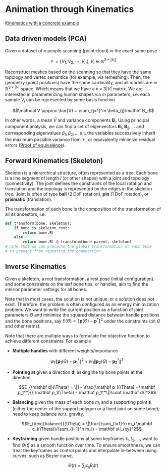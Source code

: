 # Animation through Kinematics

[Kinematics with a concrete example](../csc418/kinematics.md)

## Data driven models (PCA)

Given a dataset of $n$ people scanning (point cloud) in the exact same pose 

$$\mathcal V = \{V_1, V_2,\cdots, V_n\}, V_i\in\mathbb R^{3\times |V_i|}$$

Reconstruct meshes based on the scanning so that they have the same topology and vertex semantics (for example, via remeshing). Then, the geometry (point positions) have the same cardinality, and all models are in $\mathbb R^{3\times |V|}$ space. Which means that we have a $n\times 3|V|$ matrix. We are interested in parameterizing human shapes via $m$ parameters, i.e. each sample $V_i$ can be represented by some basis function

$$\mathcal V \approx \bar{V} + \sum_{j=1}^m \beta_{j}\mathbf B_j$$

In other words, a mean $\bar V$ and variance components $\mathbf B_j$. Using principal component analysis, we can find a set of eigenvectors $\mathbf B_1, \mathbf B_2, ...$ and corresponding eigenvalues $\beta_1, \beta_2, ...$ s.t. the variables successively inherit the maximum possible variance from $\mathcal V$, or equivalently minimize residual errors ([Proof of equivalence](../csc311/pca.md)). 


## Forward Kinematics (Skeleton)

Skeleton is a hierarchical structure, often represented as a tree. Each bone is a line segment of length $l$ (or other shapes) with a joint and topology (connectivity). The joint defines the constraints of the local rotation and translation and the topology is represented by the edges in the skeleton tree. Joint is often of type **ball** (2 DoF rotation), **pin** (1 DoF rotation), or **prismatic** (translation). 

The transformation of each bone is the composition of the transformation of all its ancestors, i.e.

```py title="forward kinematics"
def transform(bone, skeleton):
    if bone is skeleton.root:
        return bone.Rt
    else:
        return bone.Rt @ transform(bone.parent, skeleton)
# note that we can precache the global transformation at each bone
# to prevent from repeating the computation
```

## Inverse Kinematics

Given a skeleton, a root transformation, a rest pose (initial configuration),  and some constraints on the leaf bone tips, or handles,  aim to find the interior parameter settings for all bones. 

Note that in most cases, the solution is not unique, or a solution does not exist. Therefore, the problem is often configured as an energy minimization problem. We want to write the current position as a function of joint parameters $\Theta$ and minimize the squared distance between handle positions and the bone positions, say $E(\Theta) = \|\mathbf p(\Theta) - \mathbf p^* \|^2$ under the constraints (on $\Theta$ and other terms). 

Note that there are multiple ways to formulate the objective function to achieve different constraints. For example

- __Multiple handles__ with different weights/importance 
  
    $$w_1\|\mathbf p_1(\Theta) - \mathbf p_1^*\|^2 + w_1\|\mathbf p_2(\Theta) - \mathbf p_2^*\|^2$$

- __Pointing at__ given a direction $\mathbf d$, asking the tip bone points at the direction

    $$E_{\mathbf d}(\Theta) = \|1 - \frac{\mathbf p_1(\Theta) - \mathbf p_1^*}{\|\mathbf p_1(\Theta) - \mathbf p_1^*\|}\cdot \mathbf d\|^2$$

- __Balancing__ given the mass of each bone $m_i$ and a supporting point $\mathbf s$ (either the center of the support polygon or a fixed joint on some bone), need to keep balance w.r.t. gravity. 

    $$E_{\text{balance}}(\Theta) = \|\frac{\sum_{i=1}^n m_i \mathbf c_i(\Theta)}{\sum_{i=1}^n m_i} - \mathbf s\|_{xy}^2$$

- __Keyframing__ given handle positions at some keyframes $t_1, t_2, ...$, want to find $\Theta(t)$ as a smooth function over time. To ensure smoothness, we can treat the keyframes as control points and interpolate in-between using curves, such as Bezier curve. 

$$\Theta(t) = \sum_j c_{ij}B_j(t)$$